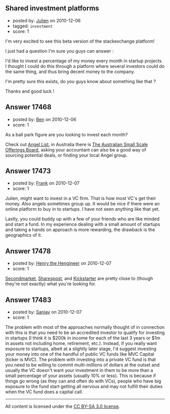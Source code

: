 ## Shared investment platforms

- posted by: [Julien](https://stackexchange.com/users/-1/5840-julien) on 2010-12-06
- tagged: `investment`
- score: 1

I'm very excited to see this beta version of the stackexchange platform!

I just had a question I'm sure you guys can answer :

I'd like to invest a percentage of my money every month in startup projects.
I thought I could do this through a platform where several investors could do the same thing, and thus bring decent money to the company.

I'm pretty sure this exists, do you guys know about something like that ?

Thanks and good luck !


## Answer 17468

- posted by: [Ben](https://stackexchange.com/users/-1/5804-ben) on 2010-12-06
- score: 1

<p>As a ball park figure are you looking to invest each month? </p>

<p>Check out <a href="http://angel.co/" rel="nofollow">Angel List</a>, in Australia there is <a href="http://www.assob.com.au/" rel="nofollow">The Australian Small Scale Offerings Board</a>, asking your accountant can also be a good way of sourcing potential deals, or finding your local Angel group.</p>



## Answer 17473

- posted by: [Frank](https://stackexchange.com/users/-1/4858-frank) on 2010-12-07
- score: 1

Julien, might want to invest in a VC firm.  That is how most VC's get their money.  Also angels sometimes group up.  It would be nice if there were an online platform to buy in to startups.  I have not seen anything like that yet.  

Lastly, you could buddy up with a few of your friends who are like minded and start a fund.  In my experience dealing with a small amount of startups and taking a hands on approach is more rewarding, the drawback is the geographics of it.




## Answer 17478

- posted by: [Henry the Hengineer](https://stackexchange.com/users/-1/1692-henry-the-hengineer) on 2010-12-07
- score: 1

<p><a href="http://secondmarket.com" rel="nofollow">Secondmarket</a>, <a href="http://sharespost.com" rel="nofollow">Sharespost</a>, and <a href="http://kickstarter.com" rel="nofollow">Kickstarter</a> are pretty close to (though they're not exactly)  what you're looking for.</p>



## Answer 17483

- posted by: [Sanjay](https://stackexchange.com/users/-1/101-sanjay) on 2010-12-07
- score: 1

The problem with most of the approaches normally thought of in connection with this is that you need to be an accredited investor to qualify for investing in startups (I think it is $200k in income for each of the last 3 years or $1m in assets not including home, retirement, etc.).  Instead, if you really want exposure to startups, albeit at a slightly later stage, I'd suggest investing your money into one of the handful of public VC funds like MVC Capital (ticker is MVC).  The problem with investing into a private VC fund is that you need to be willing to commit multi-millions of dollars at the outset and usually the VC doesn't want your investment in them to be more than a small percentage of your assets (usually 10% or less).  This is because if things go wrong (as they can and often do with VCs), people who have big exposure to the fund start getting all nervous and may not fulfill their duties when the VC fund does a capital call.



---

All content is licensed under the [CC BY-SA 3.0 license](https://creativecommons.org/licenses/by-sa/3.0/).

